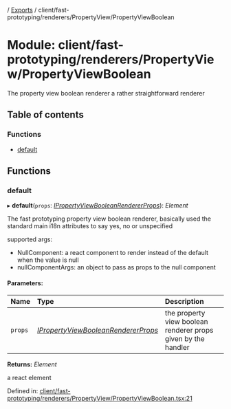 [](../README.md) / [Exports](../modules.md) / client/fast-prototyping/renderers/PropertyView/PropertyViewBoolean

# Module: client/fast-prototyping/renderers/PropertyView/PropertyViewBoolean

The property view boolean renderer a rather straightforward renderer

## Table of contents

### Functions

- [default](client_fast_prototyping_renderers_propertyview_propertyviewboolean.md#default)

## Functions

### default

▸ **default**(`props`: [*IPropertyViewBooleanRendererProps*](../interfaces/client_internal_components_propertyview_propertyviewboolean.ipropertyviewbooleanrendererprops.md)): *Element*

The fast prototyping property view boolean renderer, basically used
the standard main i18n attributes to say yes, no or unspecified

supported args:
- NullComponent: a react component to render instead of the default when the value is null
- nullComponentArgs: an object to pass as props to the null component

#### Parameters:

Name | Type | Description |
:------ | :------ | :------ |
`props` | [*IPropertyViewBooleanRendererProps*](../interfaces/client_internal_components_propertyview_propertyviewboolean.ipropertyviewbooleanrendererprops.md) | the property view boolean renderer props given by the handler   |

**Returns:** *Element*

a react element

Defined in: [client/fast-prototyping/renderers/PropertyView/PropertyViewBoolean.tsx:21](https://github.com/onzag/itemize/blob/0e9b128c/client/fast-prototyping/renderers/PropertyView/PropertyViewBoolean.tsx#L21)
